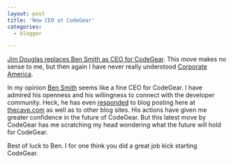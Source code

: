 ```yaml
---
layout: post
title: 'New CEO at CodeGear'
categories:
  - blogger

---
```


[Jim Douglas replaces Ben Smith as CEO for CodeGear](http://dn.codegear.com/article/34365).  This move makes no sense to me, but then again I have never really understood [Corporate America](http://en.wikipedia.org/wiki/Corporate_America).

In my opinion [Ben Smith](http://blogs.codegear.com/bensmith/) seems like a fine CEO for CodeGear.  I have admired his openness and his willingness to connect with the developer community.  Heck, he has even [responded](http://www.thecave.com/archive/2007/03/19/developers_do_matter_at_codegear) to blog posting here at [thecave.com](http://www.thecave.com/) as well as to other blog sites.  His actions have given me greater confidence in the future of CodeGear.  But this latest move by CodeGear has me scratching my head wondering what the future will hold for CodeGear.

Best of luck to Ben.  I for one think you did a great job kick starting CodeGear.
